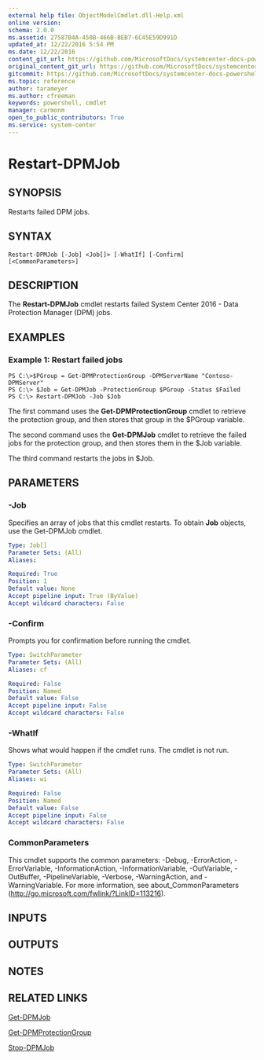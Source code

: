 ```yaml
---
external help file: ObjectModelCmdlet.dll-Help.xml
online version: 
schema: 2.0.0
ms.assetid: 27587B4A-450B-466B-BEB7-6C45E59D991D
updated_at: 12/22/2016 5:54 PM
ms.date: 12/22/2016
content_git_url: https://github.com/MicrosoftDocs/systemcenter-docs-powershell/blob/master/systemcenter-cmdlets/SystemCenter2016/DataProtectionManager/vlatest/Restart-DPMJob.md
original_content_git_url: https://github.com/MicrosoftDocs/systemcenter-docs-powershell/blob/master/systemcenter-cmdlets/SystemCenter2016/DataProtectionManager/vlatest/Restart-DPMJob.md
gitcommit: https://github.com/MicrosoftDocs/systemcenter-docs-powershell/blob/17c3a51bd892aad46c731d9f381f0704b4815004/systemcenter-cmdlets/SystemCenter2016/DataProtectionManager/vlatest/Restart-DPMJob.md
ms.topic: reference
author: tarameyer
ms.author: cfreeman
keywords: powershell, cmdlet
manager: carmonm
open_to_public_contributors: True
ms.service: system-center
---
```


# Restart-DPMJob

## SYNOPSIS
Restarts failed DPM jobs.

## SYNTAX

```
Restart-DPMJob [-Job] <Job[]> [-WhatIf] [-Confirm] [<CommonParameters>]
```

## DESCRIPTION
The **Restart-DPMJob** cmdlet restarts failed System Center 2016 - Data Protection Manager (DPM) jobs.

## EXAMPLES

### Example 1: Restart failed jobs
```
PS C:\>$PGroup = Get-DPMProtectionGroup -DPMServerName "Contoso-DPMServer"
PS C:\> $Job = Get-DPMJob -ProtectionGroup $PGroup -Status $Failed
PS C:\> Restart-DPMJob -Job $Job
```

The first command uses the **Get-DPMProtectionGroup** cmdlet to retrieve the protection group, and then stores that group in the $PGroup variable.

The second command uses the **Get-DPMJob** cmdlet to retrieve the failed jobs for the protection group, and then stores them in the $Job variable.

The third command restarts the jobs in $Job.

## PARAMETERS

### -Job
Specifies an array of jobs that this cmdlet restarts.
To obtain **Job** objects, use the Get-DPMJob cmdlet.

```yaml
Type: Job[]
Parameter Sets: (All)
Aliases: 

Required: True
Position: 1
Default value: None
Accept pipeline input: True (ByValue)
Accept wildcard characters: False
```

### -Confirm
Prompts you for confirmation before running the cmdlet.

```yaml
Type: SwitchParameter
Parameter Sets: (All)
Aliases: cf

Required: False
Position: Named
Default value: False
Accept pipeline input: False
Accept wildcard characters: False
```

### -WhatIf
Shows what would happen if the cmdlet runs.
The cmdlet is not run.

```yaml
Type: SwitchParameter
Parameter Sets: (All)
Aliases: wi

Required: False
Position: Named
Default value: False
Accept pipeline input: False
Accept wildcard characters: False
```

### CommonParameters
This cmdlet supports the common parameters: -Debug, -ErrorAction, -ErrorVariable, -InformationAction, -InformationVariable, -OutVariable, -OutBuffer, -PipelineVariable, -Verbose, -WarningAction, and -WarningVariable. For more information, see about_CommonParameters (http://go.microsoft.com/fwlink/?LinkID=113216).

## INPUTS

## OUTPUTS

## NOTES

## RELATED LINKS

[Get-DPMJob](xref:SystemCenter2016/DataProtectionManager/vlatest/Get-DPMJob.md)

[Get-DPMProtectionGroup](xref:SystemCenter2016/DataProtectionManager/vlatest/Get-DPMProtectionGroup.md)

[Stop-DPMJob](xref:SystemCenter2016/DataProtectionManager/vlatest/Stop-DPMJob.md)

